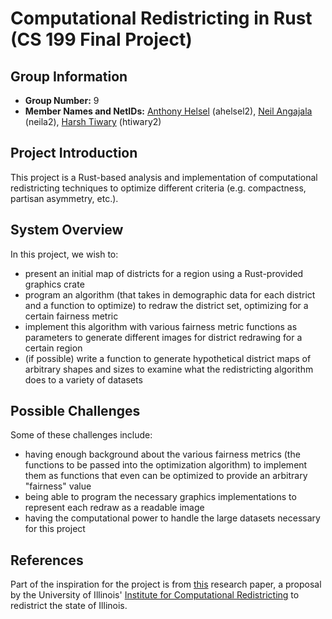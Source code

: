 # Computational Redistricting in Rust (CS 199 Final Project)

## Group Information
* **Group Number:** 9
* **Member Names and NetIDs:** [Anthony Helsel](https://github.com/Ahelsel) (ahelsel2), [Neil Angajala](https://github.com/nang24) (neila2), [Harsh Tiwary](https://github.com/notnotharsh) (htiwary2)

## Project Introduction
This project is a Rust-based analysis and implementation of computational redistricting techniques to optimize different criteria (e.g. compactness, partisan asymmetry, etc.).

## System Overview
In this project, we wish to:
* present an initial map of districts for a region using a Rust-provided graphics crate
* program an algorithm (that takes in demographic data for each district and a function to optimize) to redraw the district set, optimizing for a certain fairness metric
* implement this algorithm with various fairness metric functions as parameters to generate different images for district redrawing for a certain region
* (if possible) write a function to generate hypothetical district maps of arbitrary shapes and sizes to examine what the redistricting algorithm does to a variety of datasets
## Possible Challenges
Some of these challenges include:
* having enough background about the various fairness metrics (the functions to be passed into the optimization algorithm) to implement them as functions that even can be optimized to provide an arbitrary "fairness" value
* being able to program the necessary graphics implementations to represent each redraw as a readable image
* having the computational power to handle the large datasets necessary for this project
  
## References
Part of the inspiration for the project is from [this](http://redistricting.cs.illinois.edu/2021_Illinois.pdf) research paper, a proposal by the University of Illinois' [Institute for Computational Redistricting](https://redistricting.cs.illinois.edu/) to redistrict the state of Illinois.
